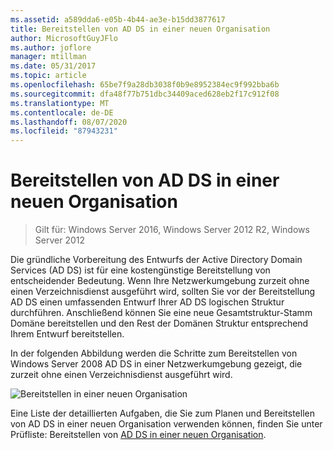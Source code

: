 ```yaml
---
ms.assetid: a589dda6-e05b-4b44-ae3e-b15dd3877617
title: Bereitstellen von AD DS in einer neuen Organisation
author: MicrosoftGuyJFlo
ms.author: joflore
manager: mtillman
ms.date: 05/31/2017
ms.topic: article
ms.openlocfilehash: 65be7f9a28db3038f0b9e8952384ec9f992bba6b
ms.sourcegitcommit: dfa48f77b751dbc34409aced628eb2f17c912f08
ms.translationtype: MT
ms.contentlocale: de-DE
ms.lasthandoff: 08/07/2020
ms.locfileid: "87943231"
---
```

# <a name="deploying-ad-ds-in-a-new-organization"></a>Bereitstellen von AD DS in einer neuen Organisation

>Gilt für: Windows Server 2016, Windows Server 2012 R2, Windows Server 2012

Die gründliche Vorbereitung des Entwurfs der Active Directory Domain Services (AD DS) ist für eine kostengünstige Bereitstellung von entscheidender Bedeutung. Wenn Ihre Netzwerkumgebung zurzeit ohne einen Verzeichnisdienst ausgeführt wird, sollten Sie vor der Bereitstellung AD DS einen umfassenden Entwurf Ihrer AD DS logischen Struktur durchführen. Anschließend können Sie eine neue Gesamtstruktur-Stamm Domäne bereitstellen und den Rest der Domänen Struktur entsprechend Ihrem Entwurf bereitstellen.

In der folgenden Abbildung werden die Schritte zum Bereitstellen von Windows Server 2008 AD DS in einer Netzwerkumgebung gezeigt, die zurzeit ohne einen Verzeichnisdienst ausgeführt wird.

![Bereitstellen in einer neuen Organisation](media/Deploying-AD-DS-in-a-New-Organization/daa38971-86f2-4033-9442-0cdff9ecc48f.gif)

Eine Liste der detaillierten Aufgaben, die Sie zum Planen und Bereitstellen von AD DS in einer neuen Organisation verwenden können, finden Sie unter Prüfliste: Bereitstellen von [AD DS in einer neuen Organisation](/previous-versions/windows/it-pro/windows-server-2008-R2-and-2008/cc725897(v=ws.10)).

